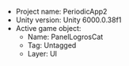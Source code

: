 <!-- UNITY CODE ASSIST INSTRUCTIONS START -->
- Project name: PeriodicApp2
- Unity version: Unity 6000.0.38f1
- Active game object:
  - Name: PanelLogrosCat
  - Tag: Untagged
  - Layer: UI
<!-- UNITY CODE ASSIST INSTRUCTIONS END -->